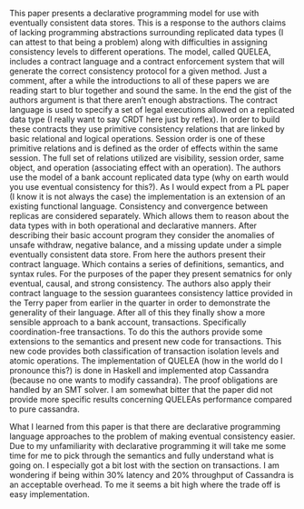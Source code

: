This paper presents a declarative programming model for use with eventually consistent data stores. This is a response to the authors claims of lacking programming abstractions surrounding replicated data types  (I can attest to that being a problem) along with difficulties in assigning consistency levels to different operations. The model, called QUELEA, includes a contract language and a contract enforcement system that will generate the correct consistency protocol for a given method. Just a comment, after a while the introductions to all of these papers we are reading start to blur together and sound the same. In the end the gist of the authors argument is that there aren’t enough abstractions. The contract language is used to specify a set of legal executions allowed on a replicated data type (I really want to say CRDT here just by reflex). In order to build these contracts they use primitive consistency relations that are linked by basic relational and logical operations. Session order is one of these primitive relations and is defined as the order of effects within the same session. The full set of relations utilized are visibility, session order, same object, and operation (associating effect with an operation). The authors use the model of a bank account replicated data type (why on earth would you use eventual consistency for this?). As I would expect from a PL paper (I know it is not always the case) the implementation is an extension of an existing functional language. Consistency and convergence between replicas are considered separately. Which allows them to reason about the data types with in both operational and declarative manners. After describing their basic account program they consider the anomalies of unsafe withdraw, negative balance, and a missing update under a simple eventually consistent data store. From here the authors present their contract language. Which contains a series of definitions, semantics, and syntax rules. For the purposes of the paper they present sematnics for only eventual, causal, and strong consistency. The authors also apply their contract language to the session guarantees consistency lattice provided in the Terry paper from earlier in the quarter in order to demonstrate the generality of their language. After all of this they finally show a more sensible approach to a bank account, transactions. Specifically coordination-free transactions. To do this the authors provide some extensions to the semantics and present new code for transactions. This new code provides both classification of transaction isolation levels and atomic operations. The implementation of QUELEA (how in the world do I pronounce this?) is done in Haskell and implemented atop Cassandra (because no one wants to modify cassandra). The proof obligations are handled by an SMT solver. I am somewhat bitter that the paper did not provide more specific results concerning QUELEAs performance compared to pure cassandra.

What I learned from this paper is that there are declarative programming language approaches to the problem of making eventual consistency easier. Due to my unfamiliarity with declarative programming it will take me some time for me to pick through the semantics and fully understand what is going on. I especially got a bit lost with the section on transactions. I am wondering if being within 30% latency and 20% throughput of Cassandra is an acceptable overhead. To me it seems a bit high where the trade off is easy implementation.
